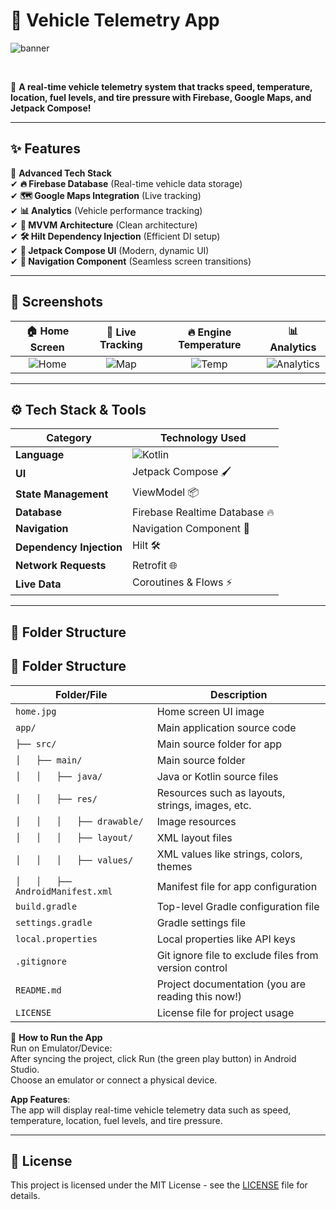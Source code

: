 # 🚗 Vehicle Telemetry App
![banner](https://via.placeholder.com/1200x400.png?text=Vehicle+Telemetry+App+Banner)

<p align="center">
   <img src="https://img.shields.io/badge/Kotlin-🟣-blue?style=for-the-badge" alt="">
   <img src="https://img.shields.io/badge/Jetpack%20Compose-💙-green?style=for-the-badge" alt="">
   <img src="https://img.shields.io/badge/Hilt%20DI-🟠-red?style=for-the-badge" alt="">
   <img src="https://img.shields.io/badge/Firebase-🔥-yellow?style=for-the-badge" alt="">
   <img src="https://img.shields.io/badge/MVVM-🔷-purple?style=for-the-badge" alt="">
</p>

📌 **A real-time vehicle telemetry system that tracks speed, temperature, location, fuel levels, and tire pressure with Firebase, Google Maps, and Jetpack Compose!**

---

## ✨ Features
🚀 **Advanced Tech Stack**  
✔ **🔥 Firebase Database** (Real-time vehicle data storage)  
✔ **🗺️ Google Maps Integration** (Live tracking)  
✔ **📊 Analytics** (Vehicle performance tracking)  
✔ **📌 MVVM Architecture** (Clean architecture)  
✔ **🛠️ Hilt Dependency Injection** (Efficient DI setup)  
✔ **🌟 Jetpack Compose UI** (Modern, dynamic UI)  
✔ **🔀 Navigation Component** (Seamless screen transitions)

---

## 📸 Screenshots

|                           🏠 Home Screen                           | 📍 Live Tracking | 🔥 Engine Temperature | 📊 Analytics |
|:------------------------------------------------------------------:|:---------------:|:---------------------:|:-----------:|
| ![Home](https://github.com/Aman071106/VehicleTelmetryApp/home.jpg) | ![Map](https://via.placeholder.com/300x500.png?text=Live+Tracking+Screen) | ![Temp](https://via.placeholder.com/300x500.png?text=Engine+Temperature) | ![Analytics](https://via.placeholder.com/300x500.png?text=Analytics+Screen) |

---

## ⚙️ Tech Stack & Tools

| **Category** | **Technology Used** |
|-------------|--------------------|
| **Language** | ![Kotlin](https://img.shields.io/badge/Kotlin-🟣-blue?style=for-the-badge) |
| **UI** | Jetpack Compose 🖌️ |
| **State Management** | ViewModel 📦 |
| **Database** | Firebase Realtime Database 🔥 |
| **Navigation** | Navigation Component 🔄 |
| **Dependency Injection** | Hilt 🛠️ |
| **Network Requests** | Retrofit 🌐 |
| **Live Data** | Coroutines & Flows ⚡ |

---

## 📂 Folder Structure
## 📂 Folder Structure

| **Folder/File**                             | **Description**                                      |
|---------------------------------------------|------------------------------------------------------|
| `home.jpg`                                  | Home screen UI image                                 |
| `app/`                                      | Main application source code                         |
| `├── src/`                                  | Main source folder for app                          |
| `│   ├── main/`                             | Main source folder                                   |
| `│   │   ├── java/`                         | Java or Kotlin source files                          |
| `│   │   ├── res/`                          | Resources such as layouts, strings, images, etc.     |
| `│   │   │   ├── drawable/`                 | Image resources                                      |
| `│   │   │   ├── layout/`                   | XML layout files                                     |
| `│   │   │   ├── values/`                   | XML values like strings, colors, themes              |
| `│   │   ├── AndroidManifest.xml`           | Manifest file for app configuration                  |
| `build.gradle`                              | Top-level Gradle configuration file                  |
| `settings.gradle`                           | Gradle settings file                                 |
| `local.properties`                          | Local properties like API keys                       |
| `.gitignore`                                | Git ignore file to exclude files from version control|
| `README.md`                                 | Project documentation (you are reading this now!)    |
| `LICENSE`                                   | License file for project usage                       |



🎯 **How to Run the App**  
Run on Emulator/Device:  
After syncing the project, click Run (the green play button) in Android Studio.  
Choose an emulator or connect a physical device.  

**App Features**:  
The app will display real-time vehicle telemetry data such as speed, temperature, location, fuel levels, and tire pressure.

---

## 📜 License

This project is licensed under the MIT License - see the [LICENSE](LICENSE) file for details.

